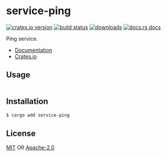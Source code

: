 # service-ping
[![crates.io version][1]][2] [![build status][3]][4]
[![downloads][5]][6] [![docs.rs docs][7]][8]

Ping service.

- [Documentation][8]
- [Crates.io][2]

## Usage
```rust
```

## Installation
```sh
$ cargo add service-ping
```

## License
[MIT](./LICENSE-MIT) OR [Apache-2.0](./LICENSE-APACHE)

[1]: https://img.shields.io/crates/v/service-ping.svg?style=flat-square
[2]: https://crates.io/crates/service-ping
[3]: https://img.shields.io/travis/yoshuawuyts/service-ping.svg?style=flat-square
[4]: https://travis-ci.org/yoshuawuyts/service-ping
[5]: https://img.shields.io/crates/d/service-ping.svg?style=flat-square
[6]: https://crates.io/crates/service-ping
[7]: https://docs.rs/service-ping/badge.svg
[8]: https://docs.rs/service-ping
